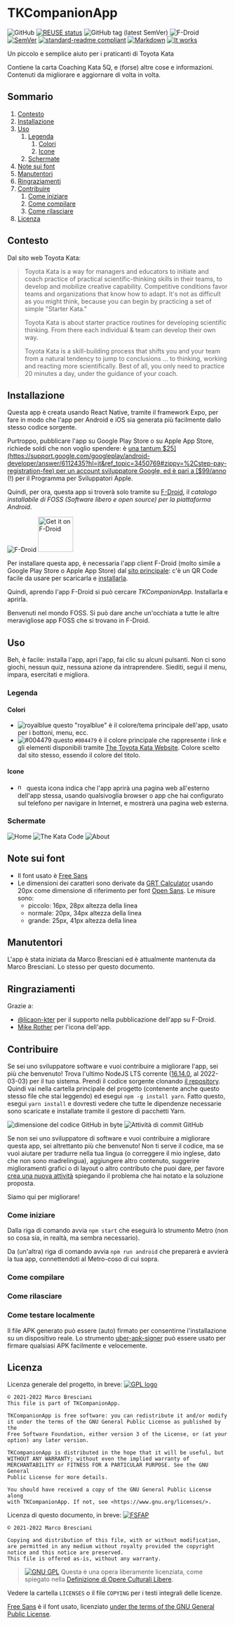 <!--
© 2021-2022 Marco Bresciani

Copying and distribution of this file, with or without modification,
are permitted in any medium without royalty provided the copyright
notice and this notice are preserved.
This file is offered as-is, without any warranty.

SPDX-FileCopyrightText: 2021-2022 Marco Bresciani

SPDX-License-Identifier: FSFAP
-->
# TKCompanionApp

![GitHub](https://img.shields.io/github/license/marcoxbresciani/tkcompanionapp?logo=gnu&style=plastic)
[![REUSE status](https://api.reuse.software/badge/github.com/marcoXbresciani/TKCompanionApp)](https://api.reuse.software/info/github.com/marcoXbresciani/TKCompanionApp)
![GitHub tag (latest SemVer)](https://img.shields.io/github/v/tag/marcoXbresciani/TKCompanionApp?logo=github&sort=semver&style=plastic&color=black)
![F-Droid](https://img.shields.io/f-droid/v/name.bresciani.marco.tkcompanionapp?logo=fdroid&color=green)
[![SemVer](https://img.shields.io/badge/SemVer-2.0.0-informational?logo=semver&style=plastic)](https://semver.org/)
[![standard-readme compliant](https://img.shields.io/badge/readme%20style-standard-brightgreen.svg?style=flat-square)](https://github.com/RichardLitt/standard-readme)
[![Markdown](https://img.shields.io/badge/made%20with-markdown-black?logo=markdown&style=plastic)](https://confluence.atlassian.com/bitbucketserver/markdown-syntax-guide-776639995.html)
[![It works](https://img.shields.io/badge/works%20on-my%20machine-informational?style=plastic)](https://blog.codinghorror.com/the-works-on-my-machine-certification-program/)

Un piccolo e semplice aiuto per i praticanti di Toyota Kata

Contiene la carta Coaching Kata 5Q, e (forse) altre cose e informazioni.
Contenuti da migliorare e aggiornare di volta in volta.

## Sommario
1. [Contesto](#contesto)
1. [Installazione](#installazione)
1. [Uso](#uso)
   1. [Legenda](#legenda)
      1. [Colori](#colori)
      1. [Icone](#icone)
   1. [Schermate](#schermate)
1. [Note sui font](#note-sui-font)
1. [Manutentori](#manutentori)
1. [Ringraziamenti](#ringraziamenti)
1. [Contribuire](#contribuire)
    1. [Come iniziare](#come-iniziare)
    1. [Come compilare](#come-compilare)
    1. [Come rilasciare](#come-rilasciare)
1. [Licenza](#licenza)

## Contesto
Dal sito web Toyota Kata:
> Toyota Kata is a way for managers and educators to initiate and coach
> practice of practical scientific-thinking skills in their teams, to
> develop and mobilize creative capability.
> Competitive conditions favor teams and organizations that know how to
> adapt.
> It's not as difficult as you might think, because you can begin by
> practicing a set of simple "Starter Kata."
>
> Toyota Kata is about starter practice routines for developing
> scientific thinking.
> From there each individual & team can develop their own way.
>
> Toyota Kata is a skill-building process that shifts you and your team
> from a natural tendency to jump to conclusions ... to thinking,
> working and reacting more scientifically.
> Best of all, you only need to practice 20 minutes a day, under the
> guidance of your coach.

## Installazione
Questa app è creata usando React Native, tramite il framework Expo, per
fare in modo che l'app per Android e iOS sia generata più facilmente
dallo stesso codice sorgente.

Purtroppo, pubblicare l'app su Google Play Store o su Apple App Store,
richiede soldi che non voglio spendere: è
[una tantum $25](https://support.google.com/googleplay/android-developer/answer/6112435?hl=it&ref_topic=3450769#zippy=%2Cstep-pay-registration-fee)
per un account sviluppatore Google, ed è pari a
[$99/anno](https://developer.apple.com/support/enrollment/) (!) per il
Programma per Sviluppatori Apple.

Quindi, per ora, questa app si troverà solo tramite su
[F-Droid](https://f-droid.org/), il _catalogo installabile di FOSS
(Software libero e open source) per la piattaforma Android_.

![F-Droid](https://img.shields.io/f-droid/v/name.bresciani.marco.tkcompanionapp)
[<img src="https://fdroid.gitlab.io/artwork/badge/get-it-on.png" alt="Get it on F-Droid" height="80">](https://f-droid.org/packages/name.bresciani.marco.tkcompanionapp)

Per installare questa app, è necessaria l'app client F-Droid (molto
simile a Google Play Store o Apple App Store) dal
[sito principale](https://www.f-droid.org/): c'è un QR Code facile da
usare per scaricarla e
[installarla](https://en.wikipedia.org/wiki/F-Droid#Client_application).

Quindi, aprendo l'app F-Droid si può cercare _TKCompanionApp_.
Installarla e aprirla.

Benvenuti nel mondo FOSS.
Si può dare anche un'occhiata a tutte le altre meravigliose app FOSS che
si trovano in F-Droid.

## Uso
Beh, è facile: installa l'app, apri l'app, fai clic su alcuni pulsanti.
Non ci sono giochi, nessun quiz, nessuna azione da intraprendere.
Siediti, segui il menu, impara, esercitati e migliora.

### Legenda

#### Colori
* ![royalblue](/doc/svg/royalblue.svg)  questo "royalblue" è il
  colore/tema principale dell'app, usato per i bottoni, menu, ecc.
* ![#004479](/doc/svg/004479.svg)  questo `#004479` è il colore
  principale che rappresente i link e gli elementi disponibili tramite
  [The Toyota Kata Website](http://www-personal.umich.edu/~mrother/Homepage.html).
  Colore scelto dal sito stesso, essendo il colore del titolo.

#### Icone
* <img src="doc/navigate-circle-outline.svg" height="16px" alt="navigate-circle-outline"/>
  questa icona indica che l'app aprirà una pagina web all'esterno
  dell'app stessa, usando qualsivoglia browser o app che hai configurato
  sul telefono per navigare in Internet, e mostrerà una pagina web
  esterna.

### Schermate
![Home](fastlane/metadata/android/en-US/images/phoneScreenshots/home.png)
![The Kata Code](fastlane/metadata/android/en-US/images/phoneScreenshots/tkc.png)
![About](fastlane/metadata/android/en-US/images/phoneScreenshots/about.png)

## Note sui font
* Il font usato è [Free
  Sans](https://www.gnu.org/software/freefont/index.html)
* Le dimensioni dei caratteri sono derivate da [GRT
  Calculator](https://grtcalculator.com) usando 20px come dimensione di
  riferimento per font [Open Sans](https://mattesontypographics.com/).
  Le misure sono:
    * piccolo: 16px, 28px altezza della linea
    * normale: 20px, 34px altezza della linea
    * grande: 25px, 41px altezza della linea

## Manutentori
L'app è stata iniziata da Marco Bresciani ed è attualmente mantenuta da
Marco Bresciani.
Lo stesso per questo documento.

## Ringraziamenti
Grazie a:
* [@licaon-kter](https://github.com/licaon-kter) per il supporto nella
  pubblicazione dell'app su F-Droid.
* [Mike Rother](http://www-personal.umich.edu/~mrother/Homepage.html)
  per l'icona dell'app.

## Contribuire
Se sei uno sviluppatore software e vuoi contribuire a migliorare l'app,
sei più che benvenuto!
Trova l'ultimo NodeJS LTS corrente
([16.14.0](https://nodejs.org/download/release/latest-gallium/), al
2022-03-03) per il tuo sistema.
Prendi il codice sorgente clonando
[il repository](https://github.com/marcoXbresciani/TKCompanionApp).
Quindi vai nella cartella principale del progetto (contenente anche
questo stesso file che stai leggendo) ed esegui `npm -g install yarn`.
Fatto questo, esegui `yarn install` e dovresti vedere che tutte le
dipendenze necessarie sono scaricate e installate tramite il gestore di
pacchetti Yarn.

![dimensione del codice GitHub in byte](https://img.shields.io/github/languages/code-size/marcoXbresciani/TKCompanionApp?logo=github&style=plastic)
![Attività di commit GitHub](https://img.shields.io/github/commit-activity/m/marcoXbresciani/TKCompanionApp?logo=github&style=plastic)

Se non sei uno sviluppatore di software e vuoi contribuire a migliorare
questa app, sei altrettanto più che benvenuto!
Non ti serve il codice, ma se vuoi aiutare per tradurre nella tua lingua
(o correggere il mio inglese, dato che non sono madrelingua), aggiungere
altro contenuto, suggerire miglioramenti grafici o di layout o altro
contributo che puoi dare, per favore
[crea una nuova attività](https://github.com/marcoXbresciani/TKCompanionApp/issues)
spiegando il problema che hai notato e la soluzione proposta.

Siamo qui per migliorare!

### Come iniziare
Dalla riga di comando avvia `npm start` che eseguirà lo strumento Metro
(non so cosa sia, in realtà, ma sembra necessario).

Da (un'altra) riga di comando avvia `npm run android` che preparerà e
avvierà la tua app, connettendoti al Metro-coso di cui sopra.

### Come compilare

### Come rilasciare

### Come testare localmente
Il file APK generato può essere (auto) firmato per consentirne
l'installazione su un dispositivo reale.
Lo strumento
[uber-apk-signer](https://github.com/patrickfav/uber-apk-signer) può
essere usato per firmare qualsiasi APK facilmente e velocemente.

## Licenza
Licenza generale del progetto, in breve:
[![GPL logo](https://www.gnu.org/graphics/gplv3-or-later.svg)](https://www.gnu.org/licenses/gpl-3.0.html)
```text
© 2021-2022 Marco Bresciani
This file is part of TKCompanionApp.

TKCompanionApp is free software: you can redistribute it and/or modify
it under the terms of the GNU General Public License as published by the
Free Software Foundation, either version 3 of the License, or (at your
option) any later version.

TKCompanionApp is distributed in the hope that it will be useful, but
WITHOUT ANY WARRANTY; without even the implied warranty of
MERCHANTABILITY or FITNESS FOR A PARTICULAR PURPOSE. See the GNU General
Public License for more details.

You should have received a copy of the GNU General Public License along
with TKCompanionApp. If not, see <https://www.gnu.org/licenses/>.
```

Licenza di questo documento, in breve:
[![FSFAP](https://img.shields.io/badge/license-FSFAP-orange?logo=gnu&style=plastic)](https://www.gnu.org/prep/maintain/html_node/License-Notices-for-Other-Files.html)
```text
© 2021-2022 Marco Bresciani

Copying and distribution of this file, with or without modification,
are permitted in any medium without royalty provided the copyright
notice and this notice are preserved.
This file is offered as-is, without any warranty.
```

> [![GNU GPL](https://freedomdefined.org/upload/9/99/GPL_black.png)]()
> Questa è una opera liberamente licenziata, come spiegato nella
> [Definizione di Opere Culturali Libere](https://freedomdefined.org/Definition).

Vedere la cartella `LICENSES` o il file `COPYING` per i testi integrali
delle licenze.

[Free Sans](https://www.gnu.org/software/freefont/index.html) è il font
usato, licenziato [under the terms of the GNU General Public
License](https://www.gnu.org/software/freefont/license.html).
